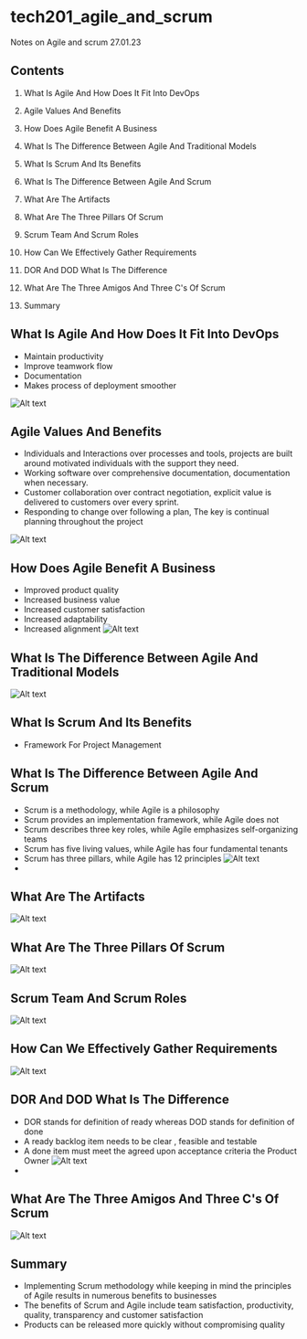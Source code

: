 # tech201_agile_and_scrum
Notes on Agile and scrum 27.01.23
## Contents
1. What Is Agile And How Does It Fit Into DevOps

2. Agile Values And Benefits 

3. How Does Agile Benefit A Business 

4. What Is The Difference Between Agile And Traditional Models 

5. What Is Scrum And Its Benefits 

6. What Is The Difference Between Agile And Scrum 

7. What Are The Artifacts 

8. What Are The Three Pillars Of Scrum 

9. Scrum Team And Scrum Roles

10. How Can We Effectively Gather Requirements 

11. DOR And DOD What Is The Difference 

12. What Are The Three Amigos And Three C's Of Scrum 

13. Summary

## What Is Agile And How Does It Fit Into DevOps
- Maintain productivity 
- Improve teamwork flow
- Documentation
- Makes process of deployment smoother

![Alt text](pictures/img1.jpg)

## Agile Values And Benefits 
- Individuals and Interactions over processes and tools, projects are built around motivated individuals with the support they need.​
- Working software over comprehensive documentation, documentation when necessary.​
- Customer collaboration over contract negotiation, explicit value is delivered to customers over every sprint.​
- Responding to change over following a plan, The key is continual planning throughout the project

![Alt text](pictures/pic3.jpg)
## How Does Agile Benefit A Business 
- Improved product quality
- Increased business value
- Increased customer satisfaction
- Increased adaptability
- Increased alignment 
![Alt text](pictures/pic2.png)

## What Is The Difference Between Agile And Traditional Models 
![Alt text](pictures/pic4.jpg)

## What Is Scrum And Its Benefits 
- Framework For Project Management


## What Is The Difference Between Agile And Scrum 
- Scrum is a methodology, while Agile is a philosophy​
- Scrum provides an implementation framework, while Agile does not​
- Scrum describes three key roles, while Agile emphasizes self-organizing teams​
- Scrum has five living values, while Agile has four fundamental tenants​
- Scrum has three pillars, while Agile has 12 principles
![Alt text](pictures/pic12.png)
- 
## What Are The Artifacts 
![Alt text](pictures/pic11.jpg)

## What Are The Three Pillars Of Scrum 
![Alt text](pictures/pic5.jpg)

## Scrum Team And Scrum Roles
![Alt text](pictures/pic13.jpg)

## How Can We Effectively Gather Requirements 
![Alt text](pictures/pic6.jpg)

## DOR And DOD What Is The Difference 
- DOR stands for definition of ready whereas DOD stands for definition of done​
- A ready backlog item needs to be clear , feasible and testable​
- A done item must meet the agreed upon acceptance criteria the Product Owner 
![Alt text](pictures/pic8.jpg)
- 
## What Are The Three Amigos And Three C's Of Scrum 
![Alt text](pictures/pic9.jpg)

## Summary
- Implementing Scrum methodology while keeping in mind the principles of Agile results in numerous benefits to businesses ​
- The benefits of Scrum and Agile include team satisfaction, productivity, quality, transparency and customer satisfaction​
- Products can be released more quickly without compromising quality